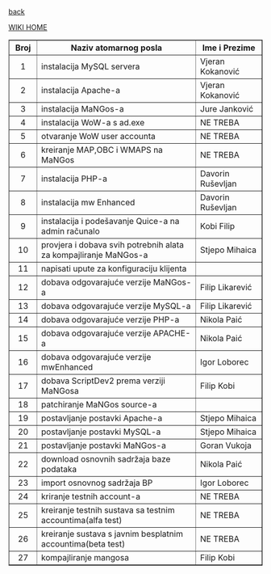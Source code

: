<a href='http://code.google.com/p/vsite-emu/wiki/PlanskaDokumentacija'>back</a>

<a href='http://code.google.com/p/vsite-emu/wiki/Start'>WIKI HOME</a>

<table width='700' border='1'>

<blockquote><tr>
<blockquote><th width='44' align='center'><strong>Broj</strong></th>
<th width='439'><strong>Naziv atomarnog posla</strong></th>
<th width='143'><strong>Ime i Prezime</strong></th>
</blockquote><blockquote></tr>
<tr>
<blockquote><td align='center'>1</td>
<td>instalacija MySQL servera</td>
<td>Vjeran Kokanović</td>
</blockquote></tr>
<tr>
<blockquote><td align='center'>2</td>
<td>instalacija Apache-a</td>
<td>Vjeran Kokanović</td>
</blockquote></tr>
<tr>
<blockquote><td align='center'>3</td>
<td>instalacija MaNGos-a</td>
<td>Jure Janković</td>
</blockquote></tr>
<tr>
<blockquote><td align='center'>4</td>
<td>instalacija WoW-a s ad.exe</td>
<td>NE TREBA</td>
</blockquote></tr>
<tr>
<blockquote><td align='center'>5</td>
<td>otvaranje WoW user accounta</td>
<td>NE TREBA</td>
</blockquote></tr>
<tr>
<blockquote><td align='center'>6</td>
<td>kreiranje MAP,OBC i WMAPS na MaNGos</td>
<td>NE TREBA</td>
</blockquote></tr>
<tr>
<blockquote><td align='center'>7</td>
<td>instalacija PHP-a</td>
<td>Davorin Ruševljan</td>
</blockquote></tr>
<tr>
<blockquote><td align='center'>8</td>
<td>instalacija mw Enhanced</td>
<td>Davorin Ruševljan</td>
</blockquote></tr>
<tr>
<blockquote><td align='center'>9</td>
<td>instalacija i podešavanje Quice-a na admin računalo</td>
<td>Kobi Filip</td>
</blockquote></tr>
<tr>
<blockquote><td align='center'>10</td>
<td>provjera i dobava svih potrebnih alata za kompajliranje MaNGos-a</td>
<td>Stjepo Mihaica</td>
</blockquote></tr>
<tr>
<blockquote><td align='center'>11</td>
<td>napisati upute za konfiguraciju klijenta</td>
<td></td>
</blockquote></tr>
<tr>
<blockquote><td align='center'>12</td>
<td>dobava odgovarajuće verzije MaNGos-a</td>
<td>Filip Likarević</td>
</blockquote></tr>
<tr>
<blockquote><td align='center'>13</td>
<td>dobava odgovarajuće verzije MySQL-a</td>
<td>Filip Likarević</td>
</blockquote></tr>
<tr>
<blockquote><td align='center'>14</td>
<td>dobava odgovarajuće verzije PHP-a</td>
<td>Nikola Paić</td>
</blockquote></tr>
<tr>
<blockquote><td align='center'>15</td>
<td>dobava odgovarajuće verzije APACHE-a</td>
<td>Nikola Paić</td>
</blockquote></tr>
<tr>
<blockquote><td align='center'>16</td>
<td>dobava odgovarajuće verzije mwEnhanced</td>
<td>Igor Loborec</td>
</blockquote></tr>
<tr>
<blockquote><td align='center'>17</td>
<td>dobava ScriptDev2 prema verziji MaNGosa</td>
<td>Filip Kobi</td>
</blockquote></tr>
<tr>
<blockquote><td align='center'>18</td>
<td>patchiranje MaNGos source-a</td>
<td></td>
</blockquote></tr>
<tr>
<blockquote><td align='center'>19</td>
<td>postavljanje postavki Apache-a</td>
<td>Stjepo Mihaica</td>
</blockquote></tr>
<tr>
<blockquote><td align='center'>20</td>
<td>postavljanje postavki MySQL-a</td>
<td>Stjepo Mihaica</td>
</blockquote></tr>
<tr>
<blockquote><td align='center'>21</td>
<td>postavljanje postavki MaNGos-a</td>
<td>Goran Vukoja</td>
</blockquote></tr>
<tr>
<blockquote><td align='center'>22</td>
<td>download osnovnih sadržaja baze podataka</td>
<td>Nikola Paić</td>
</blockquote></tr>
<tr>
<blockquote><td align='center'>23</td>
<td>import osnovnog sadržaja BP</td>
<td>Igor Loborec</td>
</blockquote></tr>
<tr>
<blockquote><td align='center'>24</td>
<td>kriranje testnih account-a</td>
<td>NE TREBA</td>
</blockquote></tr>
<tr>
<blockquote><td align='center'>25</td>
<td>kreiranje testnih sustava sa testnim accountima(alfa test)</td>
<td>NE TREBA</td>
</blockquote></tr>
<tr>
<blockquote><td align='center'>26</td>
<td>kreiranje sustava s javnim besplatnim accountima(beta test)</td>
<td>NE TREBA</td>
</blockquote></tr>
<tr>
<blockquote><td align='center'>27</td>
<td>kompajliranje mangosa</td>
<td>Filip Kobi</td>
</blockquote></tr>
</table>